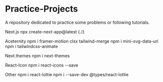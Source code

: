 # Practice-Projects

A repository dedicated to practice some problems or following tutorials.

Next.js
npx create-next-app@latest {./}

Aceternity
npm i framer-motion clsx tailwind-merge
npm i mini-svg-data-uri
npm i tailwindcss-animate

Next.themes
npm i next-themes

React-Icon
npm i react-icons --save

Other
npm i react-lottie
npm i --save-dev @types/react-lottie
